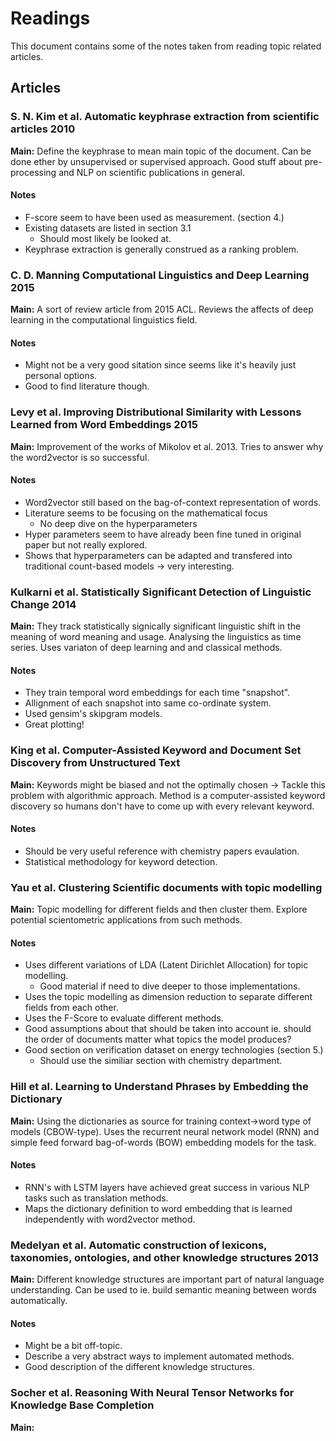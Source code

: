# Readings

This document contains some of the notes taken from reading topic related articles.

## Articles

### S. N. Kim et al. Automatic keyphrase extraction from scientific articles 2010

**Main:** Define the keyphrase to mean main topic of the document. Can be done ether by unsupervised or supervised approach. Good stuff about pre-processing and NLP on scientific publications in general.

#### Notes

- F-score seem to have been used as measurement. (section 4.)
- Existing datasets are listed in section 3.1
  - Should most likely be looked at.
- Keyphrase extraction is generally construed as a ranking problem.

### C. D. Manning Computational Linguistics and Deep Learning 2015

**Main:** A sort of review article from 2015 ACL. Reviews the affects of deep learning in the computational linguistics field.

#### Notes

- Might not be a very good sitation since seems like it's heavily just personal options.
- Good to find literature though.


### Levy et al. Improving Distributional Similarity with Lessons Learned from Word Embeddings 2015

**Main:** Improvement of the works of Mikolov et al. 2013. Tries to answer why the word2vector is so successful.

#### Notes

- Word2vector still based on the bag-of-context representation of words.
- Literature seems to be focusing on the mathematical focus
  - No deep dive on the hyperparameters
- Hyper parameters seem to have already been fine tuned in original paper but not really explored.
- Shows that hyperparameters can be adapted and transfered into traditional count-based models -> very interesting.

### Kulkarni et al. Statistically Significant Detection of Linguistic Change 2014

**Main:** They track statistically signically significant linguistic shift in the meaning of word  meaning and usage. Analysing the linguistics as time series. Uses variaton of deep learning and and classical methods.

#### Notes

- They train temporal word embeddings for each time "snapshot".
- Allignment of each snapshot into same co-ordinate system.
- Used gensim's skipgram models.
- Great plotting!

### King et al. Computer-Assisted Keyword and Document Set Discovery from Unstructured Text

**Main:** Keywords might be biased and not the optimally chosen -> Tackle this problem with algorithmic approach. Method is a computer-assisted keyword discovery so humans don't have to come up with every relevant keyword.

#### Notes

- Should be very useful reference with chemistry papers evaulation.
- Statistical methodology for keyword detection.

### Yau et al. Clustering Scientific documents with topic modelling

**Main:** Topic modelling for different fields and then cluster them. Explore potential scientometric applications from such methods.

#### Notes

- Uses different variations of LDA (Latent Dirichlet Allocation) for topic modelling.
  - Good material if need to dive deeper to those implementations.
- Uses the topic modelling as dimension reduction to separate different fields from each other.
- Uses the F-Score to evaluate different methods.
- Good assumptions about that should be taken into account ie. should the order of documents matter what topics the model produces?
- Good section on verification dataset on energy technologies (section 5.)
  - Should use the similiar section with chemistry department.

### Hill et al. Learning to Understand Phrases by Embedding the Dictionary

**Main:** Using the dictionaries as source for training context->word type of models (CBOW-type). Uses the recurrent neural network model (RNN) and simple feed forward bag-of-words (BOW) embedding models for the task.

#### Notes

- RNN's with LSTM layers have achieved great success in various NLP tasks such as translation methods.
- Maps the dictionary definition to word embedding that is learned independently with word2vector method.

### Medelyan et al. Automatic construction of lexicons, taxonomies, ontologies, and other knowledge structures 2013

**Main:** Different knowledge structures are important part of natural language understanding. Can be used to ie. build semantic meaning between words automatically.

#### Notes

- Might be a bit off-topic.
- Describe a very abstract ways to implement automated methods.
- Good description of the different knowledge structures.

### Socher et al. Reasoning With Neural Tensor Networks for Knowledge Base Completion

**Main:** 